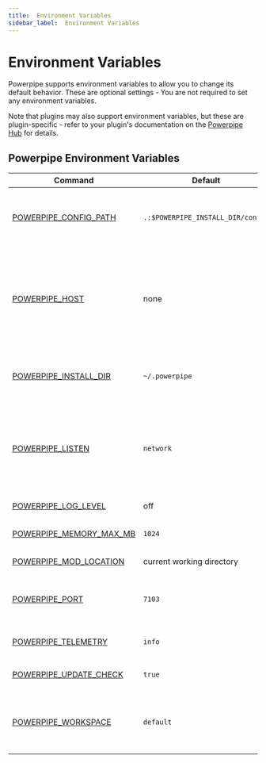 ```yaml
---
title:  Environment Variables
sidebar_label:  Environment Variables
---
```


# Environment Variables

Powerpipe supports environment variables to allow you to change its default behavior.  These are optional settings - You are not required to set any environment variables.

Note that plugins may also support environment variables, but these are plugin-specific - refer to your plugin's documentation on the [Powerpipe Hub](https://hub.powerpipe.io/) for details.

## Powerpipe Environment Variables

| Command | Default | Description
|-|-|-
| [POWERPIPE_CONFIG_PATH](reference/env-vars/powerpipe_config_path)  | `.:$POWERPIPE_INSTALL_DIR/config` | Sets the search path for [configuration files](/docs/reference/config-files/index).  `POWERPIPE_CONFIG_PATH` accepts a colon-separated list of directories.  
| [POWERPIPE_HOST](reference/env-vars/powerpipe_host)  | none | Set the remote Powerpipe API host to connect to.  This allows you to run Powerpipe commands against a powerpipe host instead of the current working directory / mod location.
| [POWERPIPE_INSTALL_DIR](reference/env-vars/powerpipe_install_dir)  | `~/.powerpipe` | Set the installation directory for powerpipe. Internal powerpipe files will be written to this path.
| [POWERPIPE_LISTEN](reference/env-vars/powerpipe_listen)  | `network` | Specifies the IP addresses on which `powerpipe server` will listen for connections from clients. Currently supported values are `local` (localhost only) or `network` (all IP addresses).
| [POWERPIPE_LOG_LEVEL](reference/env-vars/powerpipe_log_level)  | off | Set the logging output level
| [POWERPIPE_MEMORY_MAX_MB](reference/env-vars/powerpipe_memory_max_mb)  | `1024` | Set a soft memory limit for the `powerpipe` process. 
| [POWERPIPE_MOD_LOCATION](reference/env-vars/powerpipe_mod_location)  | current working directory | Set the workspace working directory
| [POWERPIPE_PORT](reference/env-vars/powerpipe_port)  | `7103` | Specifies the TCP port on which `powerpipe server` will listen for connections from clients. 
| [POWERPIPE_TELEMETRY](reference/env-vars/powerpipe_telemetry)  | `info` | Set the level of telemetry data to collect and send
| [POWERPIPE_UPDATE_CHECK](reference/env-vars/powerpipe_update_check)| `true` | Enable/disable automatic update checking
| [POWERPIPE_WORKSPACE](reference/env-vars/powerpipe_workspace)  | `default` | Set the Powerpipe workspace .  This can be named workspace from `workspaces.fpc` or a remote Powerpipe Cloud workspace




<!--

| [POWERPIPE_INSECURE](reference/env-vars/powerpipe_insecure)  | `false` | When set to `true`, ignore any TLS certificate errors and warnings when connecting to a Powerpipe API host.


| [POWERPIPE_CACHE](reference/env-vars/powerpipe_cache)| `true` | Enable/disable caching [DEPRECATED]
| [POWERPIPE_CACHE_TTL](reference/env-vars/powerpipe_cache_ttl)| `300` | The amount of time to cache results, in seconds [DEPRECATED]

| [POWERPIPE_MAX_PARALLEL](reference/env-vars/powerpipe_max_parallel)  | `10` | Set the maximum number of parallel executions

| [POWERPIPE_QUERY_TIMEOUT](reference/env-vars/powerpipe_query_timeout)  |  `240` for controls, unlimited in all other cases. | Set the amount of time to wait for a query to complete before timing out, in seconds.

| [POWERPIPE_CLOUD_HOST](reference/env-vars/powerpipe_cloud_host)  | `cloud.powerpipe.io` | Set the Powerpipe Cloud host, for connecting to Powerpipe Cloud workspace
| [POWERPIPE_CLOUD_TOKEN](reference/env-vars/powerpipe_cloud_token)  |  | Set the Powerpipe Cloud authentication token for connecting to Powerpipe Cloud workspace



| [POWERPIPE_WORKSPACE_DATABASE](reference/env-vars/powerpipe_workspace_database)  | `local` | Workspace database.  This can be `local` or a remote Powerpipe Cloud database


-->